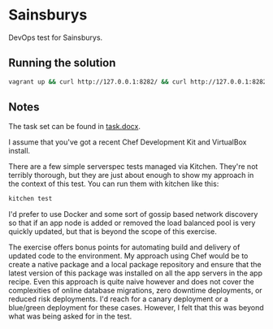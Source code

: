 # Sainsburys

DevOps test for Sainsburys.

## Running the solution

```bash
vagrant up && curl http://127.0.0.1:8282/ && curl http://127.0.0.1:8282/
```

## Notes

The task set can be found in [task.docx](https://github.com/barkingiguana/sainsburys/blob/master/task.docx).

I assume that you've got a recent Chef Development Kit and VirtualBox install.

There are a few simple serverspec tests managed via Kitchen. They're not
terribly thorough, but they are just about enough to show my approach in the
context of this test. You can run them with kitchen like this:

```bash
kitchen test
```

I'd prefer to use Docker and some sort of gossip based network discovery so
that if an app node is added or removed the load balanced pool is very
quickly updated, but that is beyond the scope of this exercise.

The exercise offers bonus points for automating build and delivery of updated
code to the environment. My approach using Chef would be to create a native
package and a local package repository and ensure that the latest version of
this package was installed on all the app servers in the app recipe. Even
this approach is quite naive however and does not cover the complexities of
online database migrations, zero downtime deployments, or reduced risk
deployments. I'd reach for a canary deployment or a blue/green deployment
for these cases. However, I felt that this was beyond what was being asked
for in the test.
